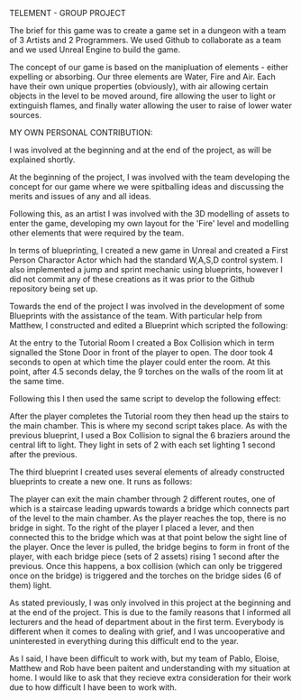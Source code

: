 TELEMENT - GROUP PROJECT

The brief for this game was to create a game set in a dungeon with a team of 3 Artists and 2 Programmers. We used Github to collaborate 
as a team and we used Unreal Engine to build the game.

The concept of our game is based on the manipluation of elements - either expelling or absorbing. Our three elements are Water, Fire and
Air. Each have their own unique properties (obviously), with air allowing certain objects in the level to be moved around, fire allowing 
the user to light or extinguish flames, and finally water allowing the user to raise of lower water sources. 

MY OWN PERSONAL CONTRIBUTION:

I was involved at the beginning and at the end of the project, as will be explained shortly.

At the beginning of the project, I was involved with the team developing the concept for our game where we were spitballing ideas and
discussing the merits and issues of any and all ideas. 

Following this, as an artist I was involved with the 3D modelling of assets to enter the game, developing my own layout for the 'Fire'
level and modelling other elements that were required by the team.

In terms of blueprinting, I created a new game in Unreal and created a First Person Charactor Actor which had the standard W,A,S,D 
control system. I also implemented a jump and sprint mechanic using blueprints, however I did not commit any of these creations as it 
was prior to the Github repository being set up. 

Towards the end of the project I was involved in the development of some Blueprints with the assistance of the team. With particular help
from Matthew, I constructed and edited a Blueprint which scripted the following:

  At the entry to the Tutorial Room I created a Box Collision which in term signalled the Stone Door in front of the player to open. The
  door took 4 seconds to open at which time the player could enter the room. At this point, after 4.5 seconds delay, the 9 torches on the
  walls of the room lit at the same time.
  
Following this I then used the same script to develop the following effect:

  After the player completes the Tutorial room they then head up the stairs to the main chamber. This is where my second script takes
  place. As with the previous blueprint, I used a Box Collision to signal the 6 braziers around the central lift to light. They light in
  sets of 2 with each set lighting 1 second after the previous.
  
The third blueprint I created uses several elements of already constructed blueprints to create a new one. It runs as follows:

  The player can exit the main chamber through 2 different routes, one of which is a staircase leading upwards towards a bridge which
  connects part of the level to the main chamber. As the player reaches the top, there is no bridge in sight. To the right of the player
  I placed a lever, and then connected this to the bridge which was at that point below the sight line of the player. Once the lever is
  pulled, the bridge begins to form in front of the player, with each bridge piece (sets of 2 assets) rising 1 second after the previous.
  Once this happens, a box collision (which can only be triggered once on the bridge) is triggered and the torches on the bridge
  sides (6 of them) light.
  
As stated previously, I was only involved in this project at the beginning and at the end of the project. This is due to the family
reasons that I informed all lecturers and the head of department about in the first term. Everybody is different when it comes to 
dealing with grief, and I was uncooperative and uninterested in everything during this difficult end to the year.

As I said, I have been difficult to work with, but my team of Pablo, Eloise, Matthew and Rob have been paitent and understanding with
my situation at home. I would like to ask that they recieve extra consideration for their work due to how difficult I have been to work
with.
